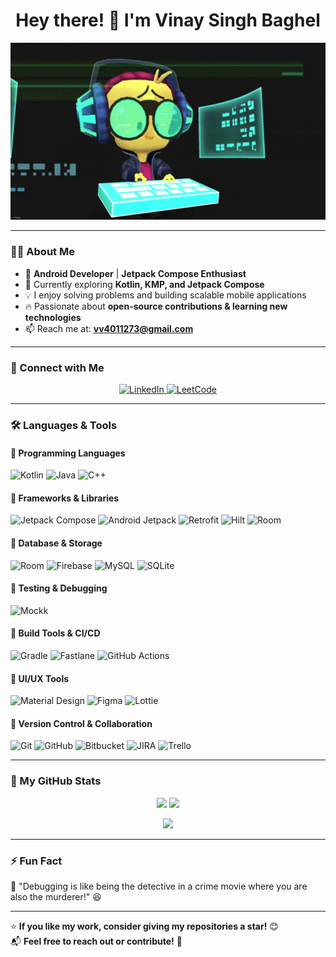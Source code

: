 <h1 align="center"> 
   Hey there! 👋 I'm Vinay Singh Baghel
</h1>

<p align="center">
   <img src="https://raw.githubusercontent.com/vinay-singh-dev/assests/main/Coding%20Looney%20Tunes%20GIF%20by%20Looney%20Tunes%20World%20of%20Mayhem.gif" width="600" alt="Coding Looney Tunes Animation"/>
</p>





---

### **👨‍💻 About Me**
- 🚀 **Android Developer** | **Jetpack Compose Enthusiast** 
- 🌱 Currently exploring **Kotlin, KMP, and Jetpack Compose**  
- 💡 I enjoy solving problems and building scalable mobile applications  
- 🔥 Passionate about **open-source contributions & learning new technologies**  
- 📫 Reach me at: **[vv4011273@gmail.com](mailto:vv4011273@gmail.com)**  

---

### **📲 Connect with Me**
<p align="center">
   <a href="https://www.linkedin.com/in/vinay-singh-baghel-1457402a4" target="_blank">
      <img src="https://img.shields.io/badge/LinkedIn-0077B5?style=for-the-badge&logo=linkedin&logoColor=white" alt="LinkedIn"/>
   </a>
   <a href="https://www.leetcode.com/luffytaro12" target="_blank">
      <img src="https://img.shields.io/badge/LeetCode-FFA116?style=for-the-badge&logo=leetcode&logoColor=black" alt="LeetCode"/>
   </a>
</p>

---

### **🛠️ Languages & Tools**
#### **📌 Programming Languages**  
![Kotlin](https://img.shields.io/badge/Kotlin-7F52FF?style=for-the-badge&logo=kotlin&logoColor=white)
![Java](https://img.shields.io/badge/Java-ED8B00?style=for-the-badge&logo=java&logoColor=white)
![C++](https://img.shields.io/badge/C++-00599C?style=for-the-badge&logo=c%2B%2B&logoColor=white)

#### **📌 Frameworks & Libraries**  
![Jetpack Compose](https://img.shields.io/badge/Jetpack%20Compose-4285F4?style=for-the-badge&logo=android&logoColor=white)
![Android Jetpack](https://img.shields.io/badge/Android%20Jetpack-3DDC84?style=for-the-badge&logo=android&logoColor=white)
![Retrofit](https://img.shields.io/badge/Retrofit-FF6F00?style=for-the-badge&logo=android&logoColor=white)
![Hilt](https://img.shields.io/badge/Hilt-4FC08D?style=for-the-badge&logo=android&logoColor=white)
![Room](https://img.shields.io/badge/Room-0078D4?style=for-the-badge&logo=android&logoColor=white)

#### **📌 Database & Storage**  
![Room](https://img.shields.io/badge/Room%20DB-FF5722?style=for-the-badge&logo=android&logoColor=white)
![Firebase](https://img.shields.io/badge/Firebase-FFCA28?style=for-the-badge&logo=firebase&logoColor=black)
![MySQL](https://img.shields.io/badge/MySQL-4479A1?style=for-the-badge&logo=mysql&logoColor=white)
![SQLite](https://img.shields.io/badge/SQLite-003B57?style=for-the-badge&logo=sqlite&logoColor=white)

#### **📌 Testing & Debugging**  
![Mockk](https://img.shields.io/badge/Mockk-FF4081?style=for-the-badge&logo=android&logoColor=white)

#### **📌 Build Tools & CI/CD**  
![Gradle](https://img.shields.io/badge/Gradle-02303A?style=for-the-badge&logo=gradle&logoColor=white)
![Fastlane](https://img.shields.io/badge/Fastlane-00F6ED?style=for-the-badge&logo=fastlane&logoColor=black)
![GitHub Actions](https://img.shields.io/badge/GitHub%20Actions-2088FF?style=for-the-badge&logo=githubactions&logoColor=white)

#### **📌 UI/UX Tools**  
![Material Design](https://img.shields.io/badge/Material%20Design-757575?style=for-the-badge&logo=android&logoColor=white)
![Figma](https://img.shields.io/badge/Figma-F24E1E?style=for-the-badge&logo=figma&logoColor=white)
![Lottie](https://img.shields.io/badge/Lottie-FFD500?style=for-the-badge&logo=lottie&logoColor=black)

#### **📌 Version Control & Collaboration**  
![Git](https://img.shields.io/badge/Git-F05032?style=for-the-badge&logo=git&logoColor=white)
![GitHub](https://img.shields.io/badge/GitHub-181717?style=for-the-badge&logo=github&logoColor=white)
![Bitbucket](https://img.shields.io/badge/Bitbucket-0052CC?style=for-the-badge&logo=bitbucket&logoColor=white)
![JIRA](https://img.shields.io/badge/JIRA-0052CC?style=for-the-badge&logo=jira&logoColor=white)
![Trello](https://img.shields.io/badge/Trello-0079BF?style=for-the-badge&logo=trello&logoColor=white)

---

### **🚀 My GitHub Stats**
<p align="center">
   <img src="https://github-readme-stats.vercel.app/api?username=vinay-singh-dev&show_icons=true&theme=radical" width="400"/>
   <img src="https://github-readme-streak-stats.herokuapp.com/?user=vinay-singh-dev&theme=radical" width="400"/>
</p>

<p align="center">
   <img src="https://github-readme-stats.vercel.app/api/top-langs/?username=vinay-singh-dev&layout=compact&theme=radical" width="400"/>
</p>

---

### **⚡ Fun Fact**
🎯 "Debugging is like being the detective in a crime movie where you are also the murderer!" 😆  

---

⭐ **If you like my work, consider giving my repositories a star!** 😊  
📬 **Feel free to reach out or contribute!** 🚀
